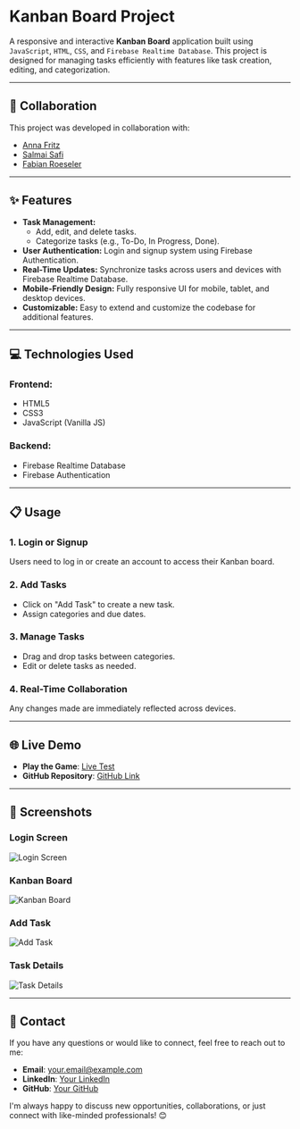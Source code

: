 # Kanban Board Project

A responsive and interactive **Kanban Board** application built using `JavaScript`, `HTML`, `CSS`, and `Firebase Realtime Database`. This project is designed for managing tasks efficiently with features like task creation, editing, and categorization.

---

## 🤝 Collaboration
This project was developed in collaboration with:

- [Anna Fritz](https://github.com/Anna-Fritz)
- [Salmai Safi](https://github.com/Ghostsilent)
- [Fabian Roeseler](https://github.com/FabianRoeseler)

---

## ✨ Features
- **Task Management:**
  - Add, edit, and delete tasks.
  - Categorize tasks (e.g., To-Do, In Progress, Done).
- **User Authentication:** Login and signup system using Firebase Authentication.
- **Real-Time Updates:** Synchronize tasks across users and devices with Firebase Realtime Database.
- **Mobile-Friendly Design:** Fully responsive UI for mobile, tablet, and desktop devices.
- **Customizable:** Easy to extend and customize the codebase for additional features.

---

## 💻 Technologies Used

### Frontend:
- HTML5
- CSS3
- JavaScript (Vanilla JS)

### Backend:
- Firebase Realtime Database
- Firebase Authentication

---

## 📋 Usage

### 1. Login or Signup
Users need to log in or create an account to access their Kanban board.

### 2. Add Tasks
- Click on "Add Task" to create a new task.
- Assign categories and due dates.

### 3. Manage Tasks
- Drag and drop tasks between categories.
- Edit or delete tasks as needed.

### 4. Real-Time Collaboration
Any changes made are immediately reflected across devices.

---

## 🌐 Live Demo

- **Play the Game**: [Live Test](http://join.vadim-wart.com/)  
- **GitHub Repository**: [GitHub Link](https://github.com/VadimWart/join_app.git/)

---

## 🌟 Screenshots

### Login Screen
![Login Screen](./join1.png)

### Kanban Board
![Kanban Board](./join_board.png)

### Add Task
![Add Task](./join_add.png)

### Task Details
![Task Details](./join_cont.png)


---
## 📧 Contact

If you have any questions or would like to connect, feel free to reach out to me:

- **Email**: [your.email@example.com](mailto:contact@vadim-wart.com)
- **LinkedIn**: [Your LinkedIn](https://www.linkedin.com/in/vadim-wart-a4564a32a)
- **GitHub**: [Your GitHub](https://github.com/VadimWart)

I'm always happy to discuss new opportunities, collaborations, or just connect with like-minded professionals! 😊

 
 

